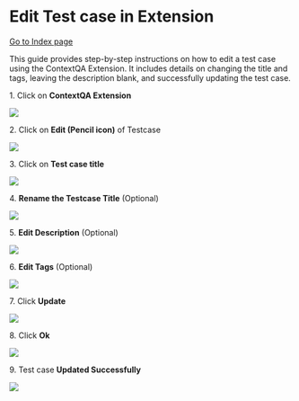 # Edit Test case in Extension

[Go to Index page](../../01-Index/Index.md)


This guide provides step-by-step instructions on how to edit a test case using the ContextQA Extension. It includes details on changing the title and tags, leaving the description blank, and successfully updating the test case.

1\. Click on **ContextQA Extension**

![](https://ajeuwbhvhr.cloudimg.io/colony-recorder.s3.amazonaws.com/files/2024-03-01/1c2f7624-2ff7-4ba3-b4bb-c0ca1af64ef5/ascreenshot.jpeg?tl_px=544,0&br_px=1920,769&force_format=png&width=1120.0&wat=1&wat_opacity=0.7&wat_gravity=northwest&wat_url=https://colony-recorder.s3.us-west-1.amazonaws.com/images/watermarks/FB923C_standard.png&wat_pad=862,29)


2\. Click on **Edit (Pencil icon)** of Testcase

![](https://ajeuwbhvhr.cloudimg.io/colony-recorder.s3.amazonaws.com/files/2024-03-01/ca68f885-1f4a-463d-8962-8329f7663c73/ascreenshot.jpeg?tl_px=1060,102&br_px=1920,583&force_format=png&width=860&wat_scale=76&wat=1&wat_opacity=0.7&wat_gravity=northwest&wat_url=https://colony-recorder.s3.us-west-1.amazonaws.com/images/watermarks/FB923C_standard.png&wat_pad=706,212)


3\. Click on **Test case title**

![](https://ajeuwbhvhr.cloudimg.io/colony-recorder.s3.amazonaws.com/files/2024-03-01/abb01007-dce8-4945-9319-205a78cac454/ascreenshot.jpeg?tl_px=1060,66&br_px=1920,547&force_format=png&width=860&wat_scale=76&wat=1&wat_opacity=0.7&wat_gravity=northwest&wat_url=https://colony-recorder.s3.us-west-1.amazonaws.com/images/watermarks/FB923C_standard.png&wat_pad=543,212)


4\. **Rename the Testcase Title** (Optional)

![](https://ajeuwbhvhr.cloudimg.io/colony-recorder.s3.amazonaws.com/files/2024-03-01/1914013a-2cee-4a7b-bf9e-e75ef5d3031e/user_cropped_screenshot.jpeg?tl_px=1051,56&br_px=1911,537&force_format=png&width=860&wat_scale=76&wat=1&wat_opacity=0.7&wat_gravity=northwest&wat_url=https://colony-recorder.s3.us-west-1.amazonaws.com/images/watermarks/FB923C_standard.png&wat_pad=402,212)


5\. **Edit Description** (Optional)

![](https://ajeuwbhvhr.cloudimg.io/colony-recorder.s3.amazonaws.com/files/2024-03-01/b95bcde5-7bb5-45b6-9149-041af79cc6b2/user_cropped_screenshot.jpeg?tl_px=989,134&br_px=1849,615&force_format=png&width=860&wat_scale=76&wat=1&wat_opacity=0.7&wat_gravity=northwest&wat_url=https://colony-recorder.s3.us-west-1.amazonaws.com/images/watermarks/FB923C_standard.png&wat_pad=402,212)


6\. **Edit Tags** (Optional)

![](https://ajeuwbhvhr.cloudimg.io/colony-recorder.s3.amazonaws.com/files/2024-03-01/0abc5a97-e393-40a1-bb70-198c54435cc7/ascreenshot.jpeg?tl_px=997,210&br_px=1857,691&force_format=png&width=860&wat_scale=76&wat=1&wat_opacity=0.7&wat_gravity=northwest&wat_url=https://colony-recorder.s3.us-west-1.amazonaws.com/images/watermarks/FB923C_standard.png&wat_pad=402,212)


7\. Click **Update**

![](https://ajeuwbhvhr.cloudimg.io/colony-recorder.s3.amazonaws.com/files/2024-03-01/b5797787-9cea-4edf-bb53-f3289845dbf6/user_cropped_screenshot.jpeg?tl_px=1060,296&br_px=1920,777&force_format=png&width=860&wat_scale=76&wat=1&wat_opacity=0.7&wat_gravity=northwest&wat_url=https://colony-recorder.s3.us-west-1.amazonaws.com/images/watermarks/FB923C_standard.png&wat_pad=695,212)


8\. Click **Ok**

![](https://ajeuwbhvhr.cloudimg.io/colony-recorder.s3.amazonaws.com/files/2024-03-01/16565a35-5bf4-477c-a113-a16247170af7/ascreenshot.jpeg?tl_px=544,0&br_px=1920,769&force_format=png&width=1120.0&wat=1&wat_opacity=0.7&wat_gravity=northwest&wat_url=https://colony-recorder.s3.us-west-1.amazonaws.com/images/watermarks/FB923C_standard.png&wat_pad=891,161)


9\. Test case **Updated Successfully**

![](https://ajeuwbhvhr.cloudimg.io/colony-recorder.s3.amazonaws.com/files/2024-03-01/da262d91-b461-4bad-b53d-f78611983eb1/user_cropped_screenshot.jpeg?tl_px=744,27&br_px=1891,668&force_format=png&width=1120.0&wat=1&wat_opacity=0.7&wat_gravity=northwest&wat_url=https://colony-recorder.s3.us-west-1.amazonaws.com/images/watermarks/FB923C_standard.png&wat_pad=524,277)








